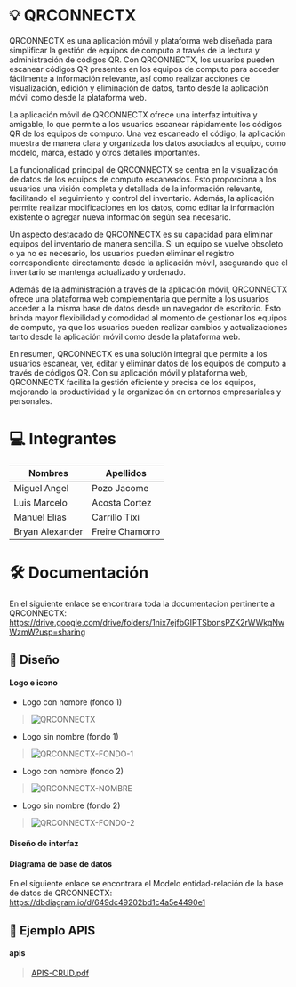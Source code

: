 # :bulb: QRCONNECTX

QRCONNECTX es una aplicación móvil y plataforma web diseñada para simplificar la gestión de equipos de computo a través de la lectura y administración de códigos QR. Con QRCONNECTX, los usuarios pueden escanear códigos QR presentes en los equipos de computo para acceder fácilmente a información relevante, así como realizar acciones de visualización, edición y eliminación de datos, tanto desde la aplicación móvil como desde la plataforma web.

La aplicación móvil de QRCONNECTX ofrece una interfaz intuitiva y amigable, lo que permite a los usuarios escanear rápidamente los códigos QR de los equipos de computo. Una vez escaneado el código, la aplicación muestra de manera clara y organizada los datos asociados al equipo, como modelo, marca, estado y otros detalles importantes.

La funcionalidad principal de QRCONNECTX se centra en la visualización de datos de los equipos de computo escaneados. Esto proporciona a los usuarios una visión completa y detallada de la información relevante, facilitando el seguimiento y control del inventario. Además, la aplicación permite realizar modificaciones en los datos, como editar la información existente o agregar nueva información según sea necesario.

Un aspecto destacado de QRCONNECTX es su capacidad para eliminar equipos del inventario de manera sencilla. Si un equipo se vuelve obsoleto o ya no es necesario, los usuarios pueden eliminar el registro correspondiente directamente desde la aplicación móvil, asegurando que el inventario se mantenga actualizado y ordenado.

Además de la administración a través de la aplicación móvil, QRCONNECTX ofrece una plataforma web complementaria que permite a los usuarios acceder a la misma base de datos desde un navegador de escritorio. Esto brinda mayor flexibilidad y comodidad al momento de gestionar los equipos de computo, ya que los usuarios pueden realizar cambios y actualizaciones tanto desde la aplicación móvil como desde la plataforma web.

En resumen, QRCONNECTX es una solución integral que permite a los usuarios escanear, ver, editar y eliminar datos de los equipos de computo a través de códigos QR. Con su aplicación móvil y plataforma web, QRCONNECTX facilita la gestión eficiente y precisa de los equipos, mejorando la productividad y la organización en entornos empresariales y personales.

# :computer: Integrantes

Nombres | Apellidos 
------ | -------
Miguel Angel | Pozo Jacome 
Luis Marcelo | Acosta Cortez 
Manuel Elias | Carrillo Tixi
Bryan Alexander | Freire Chamorro

# :hammer_and_wrench: Documentación
En el siguiente enlace se encontrara toda la documentacion pertinente a QRCONNECTX: https://drive.google.com/drive/folders/1nix7ejfbGIPTSbonsPZK2rWWkgNwWzmW?usp=sharing

## :art: Diseño

#### Logo e icono
- Logo con nombre (fondo 1)
> ![QRCONNECTX](https://github.com/DEVPLUSEC/QRCONNECTX/assets/125294027/d125643a-283e-480f-911f-8f7b0ff0cdff)
- Logo sin nombre (fondo 1)
> ![QRCONNECTX-FONDO-1](https://github.com/DEVPLUSEC/QRCONNECTX/assets/125294027/1aad0694-6a9e-40ed-8657-c43281fa6413)
- Logo con nombre (fondo 2)
> ![QRCONNECTX-NOMBRE](https://github.com/DEVPLUSEC/QRCONNECTX/assets/125294027/40518f8a-51ee-4c38-b062-75fb972c816c)
- Logo sin nombre (fondo 2)
> ![QRCONNECTX-FONDO-2](https://github.com/DEVPLUSEC/QRCONNECTX/assets/125294027/6eb777a2-1bcf-4ea8-82f4-d17d7f2aa02c)


#### Diseño de interfaz


#### Diagrama de base de datos
En el siguiente enlace se encontrara el Modelo entidad-relación de la base de datos de QRCONNECTX: https://dbdiagram.io/d/649dc49202bd1c4a5e4490e1

## :art: Ejemplo APIS

#### apis

> [APIS-CRUD.pdf](https://github.com/DEVPLUSEC/QRCONNECTX/files/11941218/APIS-CRUD.pdf)


